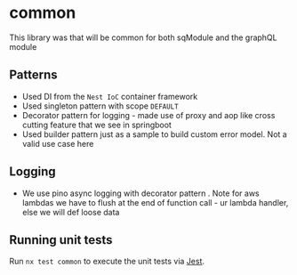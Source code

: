 # common

This library was that will be common for both sqModule and the graphQL module

## **Patterns**

-   Used DI from the `Nest IoC` container framework
-   Used singleton pattern with scope `DEFAULT`
-   Decorator pattern for logging - made use of proxy and aop like cross cutting feature that we see in springboot
-   Used builder pattern just as a sample to build custom error model. Not a valid use case here

## **Logging**

-   We use pino async logging with decorator pattern . Note for aws lambdas we have to flush at the end of function call - ur lambda handler, else we will def loose data

## Running unit tests

Run `nx test common` to execute the unit tests via [Jest](https://jestjs.io).
